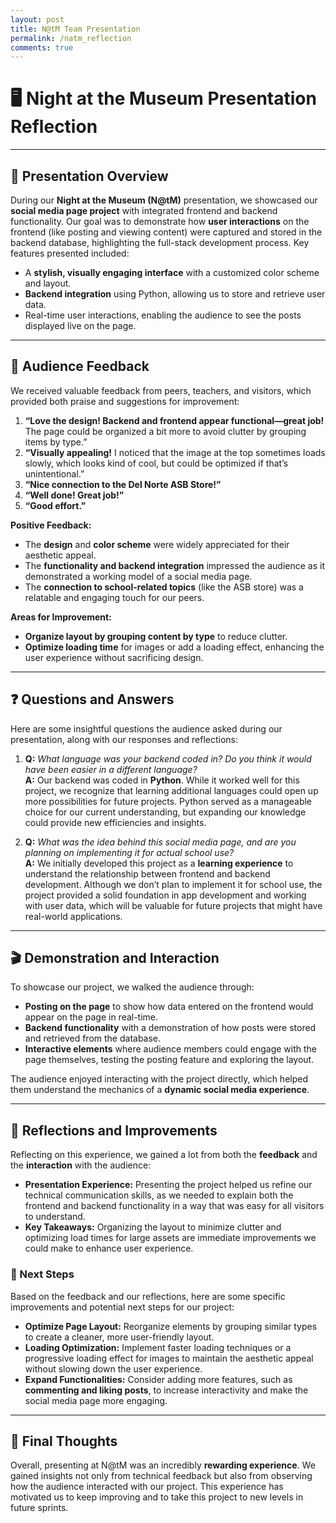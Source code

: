 ```yaml
---
layout: post
title: N@tM Team Presentation
permalink: /natm_reflection
comments: true
---
```


# 🖥️ Night at the Museum Presentation Reflection

---

## 📢 Presentation Overview
During our **Night at the Museum (N@tM)** presentation, we showcased our **social media page project** with integrated frontend and backend functionality. Our goal was to demonstrate how **user interactions** on the frontend (like posting and viewing content) were captured and stored in the backend database, highlighting the full-stack development process. Key features presented included:
- A **stylish, visually engaging interface** with a customized color scheme and layout.
- **Backend integration** using Python, allowing us to store and retrieve user data.
- Real-time user interactions, enabling the audience to see the posts displayed live on the page.

---

## 👥 Audience Feedback
We received valuable feedback from peers, teachers, and visitors, which provided both praise and suggestions for improvement:

1. **“Love the design! Backend and frontend appear functional—great job!** The page could be organized a bit more to avoid clutter by grouping items by type.”
2. **“Visually appealing!** I noticed that the image at the top sometimes loads slowly, which looks kind of cool, but could be optimized if that’s unintentional.”
3. **“Nice connection to the Del Norte ASB Store!”**
4. **“Well done! Great job!”**
5. **“Good effort.”**

**Positive Feedback:**
- The **design** and **color scheme** were widely appreciated for their aesthetic appeal.
- The **functionality and backend integration** impressed the audience as it demonstrated a working model of a social media page.
- The **connection to school-related topics** (like the ASB store) was a relatable and engaging touch for our peers.

**Areas for Improvement:**
- **Organize layout by grouping content by type** to reduce clutter.
- **Optimize loading time** for images or add a loading effect, enhancing the user experience without sacrificing design.

---

## ❓ Questions and Answers
Here are some insightful questions the audience asked during our presentation, along with our responses and reflections:

1. **Q:** *What language was your backend coded in? Do you think it would have been easier in a different language?*  
   **A:** Our backend was coded in **Python**. While it worked well for this project, we recognize that learning additional languages could open up more possibilities for future projects. Python served as a manageable choice for our current understanding, but expanding our knowledge could provide new efficiencies and insights.

2. **Q:** *What was the idea behind this social media page, and are you planning on implementing it for actual school use?*  
   **A:** We initially developed this project as a **learning experience** to understand the relationship between frontend and backend development. Although we don’t plan to implement it for school use, the project provided a solid foundation in app development and working with user data, which will be valuable for future projects that might have real-world applications.

---

## 🎬 Demonstration and Interaction
To showcase our project, we walked the audience through:
- **Posting on the page** to show how data entered on the frontend would appear on the page in real-time.
- **Backend functionality** with a demonstration of how posts were stored and retrieved from the database.
- **Interactive elements** where audience members could engage with the page themselves, testing the posting feature and exploring the layout.

The audience enjoyed interacting with the project directly, which helped them understand the mechanics of a **dynamic social media experience**.

---

## 💭 Reflections and Improvements
Reflecting on this experience, we gained a lot from both the **feedback** and the **interaction** with the audience:
- **Presentation Experience:** Presenting the project helped us refine our technical communication skills, as we needed to explain both the frontend and backend functionality in a way that was easy for all visitors to understand.
- **Key Takeaways:** Organizing the layout to minimize clutter and optimizing load times for large assets are immediate improvements we could make to enhance user experience.

### 🔄 Next Steps
Based on the feedback and our reflections, here are some specific improvements and potential next steps for our project:
- **Optimize Page Layout:** Reorganize elements by grouping similar types to create a cleaner, more user-friendly layout.
- **Loading Optimization:** Implement faster loading techniques or a progressive loading effect for images to maintain the aesthetic appeal without slowing down the user experience.
- **Expand Functionalities:** Consider adding more features, such as **commenting and liking posts**, to increase interactivity and make the social media page more engaging.

---

## 🚀 Final Thoughts
Overall, presenting at N@tM was an incredibly **rewarding experience**. We gained insights not only from technical feedback but also from observing how the audience interacted with our project. This experience has motivated us to keep improving and to take this project to new levels in future sprints.
